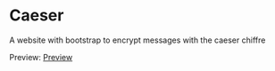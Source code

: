 # Caeser
A website with bootstrap to encrypt messages with the caeser chiffre

Preview: [Preview](http://caeser.mauritzfunke.de:5678)
